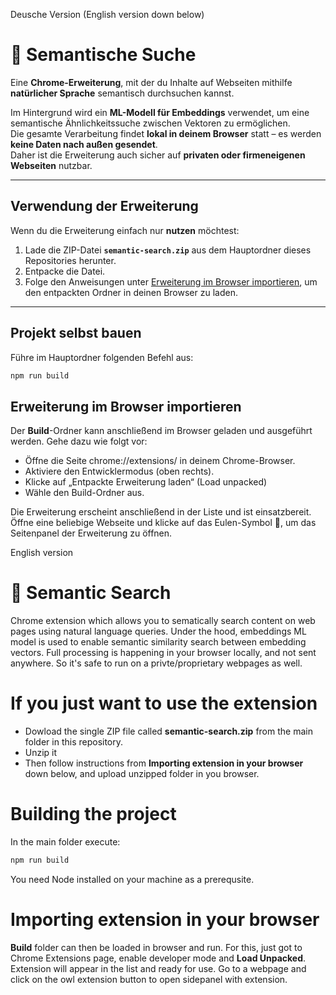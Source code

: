Deusche Version (English version down below)

# 🦉 Semantische Suche

Eine **Chrome-Erweiterung**, mit der du Inhalte auf Webseiten mithilfe **natürlicher Sprache** semantisch durchsuchen kannst.

Im Hintergrund wird ein **ML-Modell für Embeddings** verwendet, um eine semantische Ähnlichkeitssuche zwischen Vektoren zu ermöglichen.  
Die gesamte Verarbeitung findet **lokal in deinem Browser** statt – es werden **keine Daten nach außen gesendet**.  
Daher ist die Erweiterung auch sicher auf **privaten oder firmeneigenen Webseiten** nutzbar.

---

## Verwendung der Erweiterung

Wenn du die Erweiterung einfach nur **nutzen** möchtest:

1. Lade die ZIP-Datei **`semantic-search.zip`** aus dem Hauptordner dieses Repositories herunter.  
2. Entpacke die Datei.  
3. Folge den Anweisungen unter [Erweiterung im Browser importieren](#-erweiterung-im-browser-importieren), um den entpackten Ordner in deinen Browser zu laden.

---

## Projekt selbst bauen

Führe im Hauptordner folgenden Befehl aus:

```bash
npm run build
```

## Erweiterung im Browser importieren

Der **Build**-Ordner kann anschließend im Browser geladen und ausgeführt werden.
Gehe dazu wie folgt vor:

* Öffne die Seite chrome://extensions/ in deinem Chrome-Browser.
* Aktiviere den Entwicklermodus (oben rechts).
* Klicke auf „Entpackte Erweiterung laden“ (Load unpacked)
* Wähle den Build-Ordner aus.

Die Erweiterung erscheint anschließend in der Liste und ist einsatzbereit.
Öffne eine beliebige Webseite und klicke auf das Eulen-Symbol 🦉, um das Seitenpanel der Erweiterung zu öffnen.

English version

# 🦉 Semantic Search
Chrome extension which allows you to sematically search content on web pages using natural language queries. Under the hood, embeddings ML model is used to enable semantic similarity search between embedding vectors. Full processing is happening in
your browser locally, and not sent anywhere. So it's safe to run on a privte/proprietary webpages as well.

# If you just want to use the extension
* Dowload the single ZIP file called **semantic-search.zip** from the main folder in this repository.
* Unzip it
* Then follow instructions from **Importing extension in your browser** down below, and upload unzipped folder in you browser.

# Building the project
In the main folder execute:
```bash
npm run build
```
You need Node installed on your machine as a prerequsite.

# Importing extension in your browser
**Build** folder can then be loaded in browser and run. For this, just got to Chrome Extensions page, enable developer mode and **Load Unpacked**. Extension will appear in the list and ready for use. Go to a webpage and click on the owl extension button to 
open sidepanel with extension.
